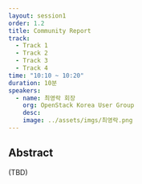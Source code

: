 ```yaml
---
layout: session1
order: 1.2
title: Community Report
track:
  - Track 1
  - Track 2
  - Track 3
  - Track 4
time: "10:10 ~ 10:20"
duration: 10분
speakers:
  - name: 최영락 회장
    org: OpenStack Korea User Group
    desc: 
    image: ../assets/imgs/최영락.png
---
```


## Abstract
(TBD)
